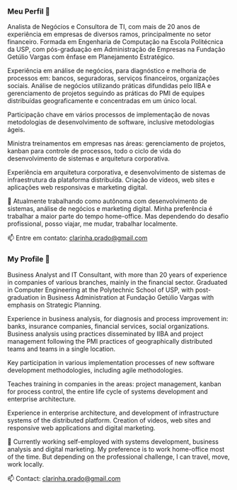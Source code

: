 ### Meu Perfil 👋

Analista de Negócios e Consultora de TI, com mais de 20 anos de experiência em empresas de diversos ramos, principalmente no setor financeiro. Formada em Engenharia de Computação na Escola Politécnica da USP, com pós-graduação em Administração de Empresas na Fundação Getúlio Vargas com ênfase em Planejamento Estratégico. 
 
Experiência em análise de negócios, para diagnóstico e melhoria de processos em: bancos, seguradoras, serviços financeiros, organizações sociais. Análise de negócios utilizando práticas difundidas pelo IIBA e gerenciamento de projetos seguindo as práticas do PMI de equipes distribuídas geograficamente e concentradas em um único local.

Participação chave em vários processos de implementação de novas metodologias de desenvolvimento de software, inclusive metodologias ágeis.

Ministra treinamentos em empresas nas áreas: gerenciamento de projetos, kanban para controle de processos, todo o ciclo de vida do desenvolvimento de sistemas e arquitetura corporativa. 
 
Experiência em arquitetura corporativa, e desenvolvimento de sistemas de infraestrutura da plataforma distribuída. Criação de vídeos, web sites e aplicações web responsivas e marketing digital.

🔭 Atualmente trabalhando como autônoma com desenvolvimento de sistemas, análise de negócios e marketing digital. Minha preferência é trabalhar a maior parte do tempo home-office. Mas dependendo do desafio profissional, posso viajar, me mudar, trabalhar localmente. 

📫 Entre em contato: clarinha.prado@gmail.com

### My Profile 👋

Business Analyst and IT Consultant, with more than 20 years of experience in companies of various branches, mainly in the financial sector. Graduated in Computer Engineering at the Polytechnic School of USP, with post-graduation in Business Administration at Fundação Getúlio Vargas with emphasis on Strategic Planning. 
 
Experience in business analysis, for diagnosis and process improvement in: banks, insurance companies, financial services, social organizations. Business analysis using practices disseminated by IIBA and project management following the PMI practices of geographically distributed teams and teams in a single location.

Key participation in various implementation processes of new software development methodologies, including agile methodologies.

Teaches training in companies in the areas: project management, kanban for process control, the entire life cycle of systems development and enterprise architecture.
 
Experience in enterprise architecture, and development of infrastructure systems of the distributed platform. Creation of videos, web sites and responsive web applications and digital marketing.

🔭 Currently working self-employed with systems development, business analysis and digital marketing. My preference is to work home-office most of the time. But depending on the professional challenge, I can travel, move, work locally. 

📫 Contact: clarinha.prado@gmail.com
